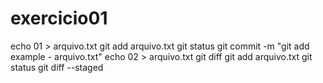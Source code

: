 # exercicio01
echo 01 > arquivo.txt
git add arquivo.txt
git status
git commit -m "git add example - arquivo.txt"
echo 02 > arquivo.txt
git diff
git add arquivo.txt
git status
git diff --staged
